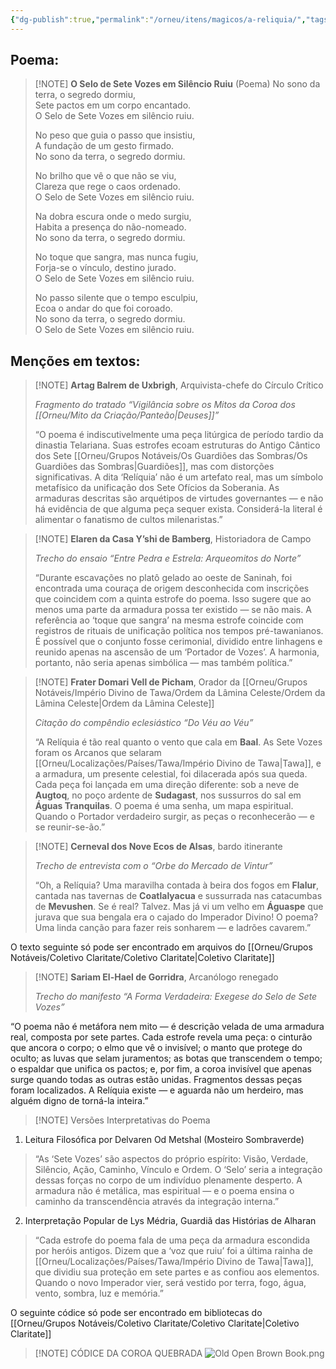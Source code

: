 ```yaml
---
{"dg-publish":true,"permalink":"/orneu/itens/magicos/a-reliquia/","tags":["itens_mágicos","Storypoints","itens"]}
---
```





## Poema:
> [!NOTE] **O Selo de Sete Vozes em Silêncio Ruiu** (Poema)
>  No sono da terra, o segredo dormiu,  
> Sete pactos em um corpo encantado.  
> O Selo de Sete Vozes em silêncio ruiu.
> 
> No peso que guia o passo que insistiu,  
> A fundação de um gesto firmado.  
> No sono da terra, o segredo dormiu.
> 
> No brilho que vê o que não se viu,  
> Clareza que rege o caos ordenado.  
> O Selo de Sete Vozes em silêncio ruiu.
> 
> Na dobra escura onde o medo surgiu,  
> Habita a presença do não-nomeado.  
> No sono da terra, o segredo dormiu.
> 
> No toque que sangra, mas nunca fugiu,  
> Forja-se o vínculo, destino jurado.  
> O Selo de Sete Vozes em silêncio ruiu.
> 
> No passo silente que o tempo esculpiu,  
> Ecoa o andar do que foi coroado.  
> No sono da terra, o segredo dormiu.  
> O Selo de Sete Vozes em silêncio ruiu.


## Menções em textos:

> [!NOTE] **Artag Balrem de Uxbrigh**, Arquivista-chefe do Círculo Crítico
> 
> _Fragmento do tratado “Vigilância sobre os Mitos da Coroa dos [[Orneu/Mito da Criação/Panteão\|Deuses]]”_
> 
> “O poema é indiscutivelmente uma peça litúrgica de período tardio da dinastia Telariana. Suas estrofes ecoam estruturas do Antigo Cântico dos Sete [[Orneu/Grupos Notáveis/Os Guardiões das Sombras/Os Guardiões das Sombras\|Guardiões]], mas com distorções significativas. A dita ‘Relíquia’ não é um artefato real, mas um símbolo metafísico da unificação dos Sete Ofícios da Soberania. As armaduras descritas são arquétipos de virtudes governantes — e não há evidência de que alguma peça sequer exista. Considerá-la literal é alimentar o fanatismo de cultos milenaristas.”


> [!NOTE] **Elaren da Casa Y’shi de Bamberg**, Historiadora de Campo
> 
> _Trecho do ensaio “Entre Pedra e Estrela: Arqueomitos do Norte”_
> 
> “Durante escavações no platô gelado ao oeste de Saninah, foi encontrada uma couraça de origem desconhecida com inscrições que coincidem com a quinta estrofe do poema. Isso sugere que ao menos uma parte da armadura possa ter existido — se não mais. A referência ao ‘toque que sangra’ na mesma estrofe coincide com registros de rituais de unificação política nos tempos pré-tawanianos. É possível que o conjunto fosse cerimonial, dividido entre linhagens e reunido apenas na ascensão de um ‘Portador de Vozes’. A harmonia, portanto, não seria apenas simbólica — mas também política.”


> [!NOTE] **Frater Domari Vell de Picham**, Orador da [[Orneu/Grupos Notáveis/Império Divino de Tawa/Ordem da Lâmina Celeste/Ordem da Lâmina Celeste\|Ordem da Lâmina Celeste]]
> 
> _Citação do compêndio eclesiástico “Do Véu ao Véu”_
> 
> “A Relíquia é tão real quanto o vento que cala em **Baal**. As Sete Vozes foram os Arcanos que selaram [[Orneu/Localizações/Países/Tawa/Império Divino de Tawa\|Tawa]], e a armadura, um presente celestial, foi dilacerada após sua queda. Cada peça foi lançada em uma direção diferente: sob a neve de **Augtoq**, no poço ardente de **Sudagast**, nos sussurros do sal em **Águas Tranquilas**. O poema é uma senha, um mapa espiritual. Quando o Portador verdadeiro surgir, as peças o reconhecerão — e se reunir-se-ão.”


> [!NOTE] **Cerneval dos Nove Ecos de Alsas**, bardo itinerante
>
>_Trecho de entrevista com o “Orbe do Mercado de Vintur”_
>
>“Oh, a Relíquia? Uma maravilha contada à beira dos fogos em **Flalur**, cantada nas tavernas de **Coatlalyacua** e sussurrada nas catacumbas de **Mevushen**. Se é real? Talvez. Mas já vi um velho em **Águaspe** que jurava que sua bengala era o cajado do Imperador Divino! O poema? Uma linda canção para fazer reis sonharem — e ladrões cavarem.”


O texto seguinte só pode ser encontrado em arquivos do [[Orneu/Grupos Notáveis/Coletivo Claritate/Coletivo Claritate\|Coletivo Claritate]]
> [!NOTE] **Sariam El-Hael de Gorridra**, Arcanólogo renegado
> 
> _Trecho do manifesto “A Forma Verdadeira: Exegese do Selo de Sete Vozes”_
>
“O poema não é metáfora nem mito — é descrição velada de uma armadura real, composta por sete partes. Cada estrofe revela uma peça: o cinturão que ancora o corpo; o elmo que vê o invisível; o manto que protege do oculto; as luvas que selam juramentos; as botas que transcendem o tempo; o espaldar que unifica os pactos; e, por fim, a coroa invisível que apenas surge quando todas as outras estão unidas. Fragmentos dessas peças foram localizados. A Relíquia existe — e aguarda não um herdeiro, mas alguém digno de torná-la inteira.”



> [!NOTE] Versões Interpretativas do Poema
 1. Leitura Filosófica por Delvaren Od Metshal (Mosteiro Sombraverde)
> “As ‘Sete Vozes’ são aspectos do próprio espírito: Visão, Verdade, Silêncio, Ação, Caminho, Vínculo e Ordem. O ‘Selo’ seria a integração dessas forças no corpo de um indivíduo plenamente desperto. A armadura não é metálica, mas espiritual — e o poema ensina o caminho da transcendência através da integração interna.”
 2. Interpretação Popular de Lys Médria, Guardiã das Histórias de Alharan
> “Cada estrofe do poema fala de uma peça da armadura escondida por heróis antigos. Dizem que a ‘voz que ruiu’ foi a última rainha de [[Orneu/Localizações/Países/Tawa/Império Divino de Tawa\|Tawa]], que dividiu sua proteção em sete partes e as confiou aos elementos. Quando o novo Imperador vier, será vestido por terra, fogo, água, vento, sombra, luz e memória.”


O seguinte códice só pode ser encontrado em bibliotecas do [[Orneu/Grupos Notáveis/Coletivo Claritate/Coletivo Claritate\|Coletivo Claritate]]
> [!NOTE] CÓDICE DA COROA QUEBRADA
> ![Old Open Brown Book.png](/img/user/Orneu/Imagens/Old%20Open%20Brown%20Book.png)


